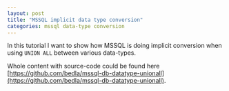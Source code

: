 ```yaml
---
layout: post
title: "MSSQL implicit data type conversion"
categories: mssql data-type conversion
---
```


In this tutorial I want to show how MSSQL is doing implicit conversion when using `UNION ALL` between various data-types.

Whole content with source-code could be found here [https://github.com/bedla/mssql-db-datatype-unionall](https://github.com/bedla/mssql-db-datatype-unionall).

